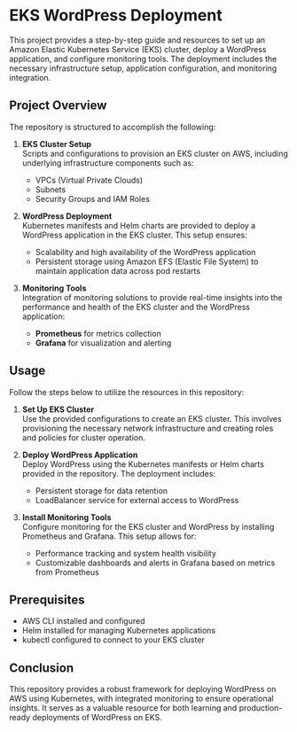 # EKS WordPress Deployment

This project provides a step-by-step guide and resources to set up an Amazon Elastic Kubernetes Service (EKS) cluster, deploy a WordPress application, and configure monitoring tools. The deployment includes the necessary infrastructure setup, application configuration, and monitoring integration.

## Project Overview

The repository is structured to accomplish the following:

1. **EKS Cluster Setup**  
   Scripts and configurations to provision an EKS cluster on AWS, including underlying infrastructure components such as:
   - VPCs (Virtual Private Clouds)
   - Subnets
   - Security Groups and IAM Roles

2. **WordPress Deployment**  
   Kubernetes manifests and Helm charts are provided to deploy a WordPress application in the EKS cluster. This setup ensures:
   - Scalability and high availability of the WordPress application
   - Persistent storage using Amazon EFS (Elastic File System) to maintain application data across pod restarts

3. **Monitoring Tools**  
   Integration of monitoring solutions to provide real-time insights into the performance and health of the EKS cluster and the WordPress application:
   - **Prometheus** for metrics collection
   - **Grafana** for visualization and alerting

## Usage

Follow the steps below to utilize the resources in this repository:

1. **Set Up EKS Cluster**  
   Use the provided configurations to create an EKS cluster. This involves provisioning the necessary network infrastructure and creating roles and policies for cluster operation.

2. **Deploy WordPress Application**  
   Deploy WordPress using the Kubernetes manifests or Helm charts provided in the repository. The deployment includes:
   - Persistent storage for data retention
   - LoadBalancer service for external access to WordPress

3. **Install Monitoring Tools**  
   Configure monitoring for the EKS cluster and WordPress by installing Prometheus and Grafana. This setup allows for:
   - Performance tracking and system health visibility
   - Customizable dashboards and alerts in Grafana based on metrics from Prometheus

## Prerequisites

- AWS CLI installed and configured
- Helm installed for managing Kubernetes applications
- kubectl configured to connect to your EKS cluster

## Conclusion

This repository provides a robust framework for deploying WordPress on AWS using Kubernetes, with integrated monitoring to ensure operational insights. It serves as a valuable resource for both learning and production-ready deployments of WordPress on EKS.
